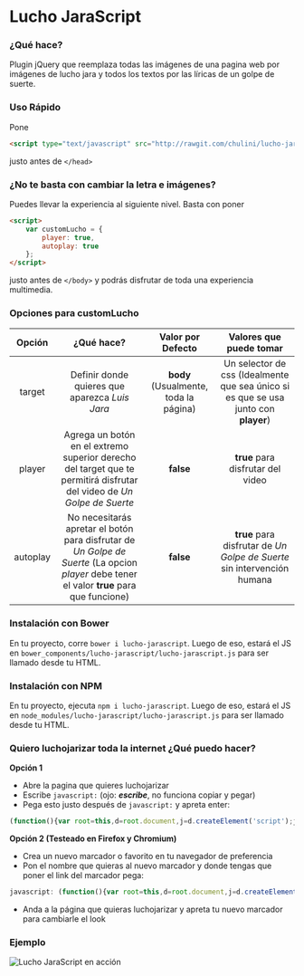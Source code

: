 # Lucho JaraScript
### ¿Qué hace?
Plugin jQuery que reemplaza todas las imágenes de una pagina web por imágenes de lucho jara y todos los textos por las líricas de un golpe de suerte.

### Uso Rápido
Pone
```html
<script type="text/javascript" src="http://rawgit.com/chulini/lucho-jarascript/master/lucho-jarascript.js"></script>
```
justo antes de ```</head>```

### ¿No te basta con cambiar la letra e imágenes?

Puedes llevar la experiencia al siguiente nivel. Basta con poner
```html
<script>    
    var customLucho = {
        player: true,
        autoplay: true
    };
</script>
```
justo antes de ```</body>``` y podrás disfrutar de toda una experiencia multimedia.

### Opciones para customLucho

| Opción | ¿Qué hace? | Valor por Defecto | Valores que puede tomar |
| :----: | :--------: | :----------------:| :---------------------: |
| target | Definir donde quieres que aparezca *Luis Jara* | **body** (Usualmente, toda la página)| Un selector de css (Idealmente que sea único si es que se usa junto con **player**) |
| player | Agrega un botón en el extremo superior derecho del target que te permitirá disfrutar del video de *Un Golpe de Suerte* | **false** | **true** para disfrutar del video |
| autoplay | No necesitarás apretar el botón para disfrutar de *Un Golpe de Suerte* (La opcion *player* debe tener el valor **true** para que funcione) | **false** | **true** para disfrutar de *Un Golpe de Suerte* sin intervención humana |  


### Instalación con Bower

En tu proyecto, corre `bower i lucho-jarascript`. Luego de eso, estará el JS en `bower_components/lucho-jarascript/lucho-jarascript.js` para ser llamado desde tu HTML.

### Instalación con NPM

En tu proyecto, ejecuta `npm i lucho-jarascript`. Luego de eso, estará el JS en `node_modules/lucho-jarascript/lucho-jarascript.js` para ser llamado desde tu HTML.

### Quiero luchojarizar toda la internet ¿Qué puedo hacer?

**Opción 1**

- Abre la pagina que quieres luchojarizar
- Escribe ```javascript:``` (ojo: ***escribe***, no funciona copiar y pegar)
- Pega esto justo después de ```javascript:``` y apreta enter:
```javascript
(function(){var root=this,d=root.document,j=d.createElement('script');j.type='text/javascript';j.src='http://rawgit.com/chulini/lucho-jarascript/master/lucho-jarascript.js?' + Math.random();d.body.appendChild(j);}());
```

**Opción 2 (Testeado en Firefox y Chromium)**

- Crea un nuevo marcador o favorito en tu navegador de preferencia
- Pon el nombre que quieras al nuevo marcador y donde tengas que poner el link del marcador pega:
```javascript
javascript: (function(){var root=this,d=root.document,j=d.createElement('script');j.type='text/javascript';j.src='http://rawgit.com/chulini/lucho-jarascript/master/lucho-jarascript.js?' + Math.random();d.body.appendChild(j);}());
```
- Anda a la página que quieras luchojarizar y apreta tu nuevo marcador para cambiarle el look

### Ejemplo
![Lucho JaraScript en acción](http://i.imgur.com/PL7kaqf.png "emol.com con Lucho JaraScript")
